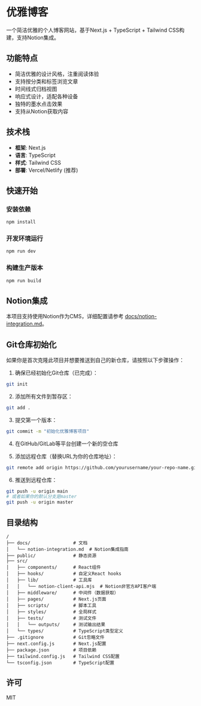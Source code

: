 # 优雅博客

一个简洁优雅的个人博客网站，基于Next.js + TypeScript + Tailwind CSS构建，支持Notion集成。

## 功能特点

- 简洁优雅的设计风格，注重阅读体验
- 支持按分类和标签浏览文章
- 时间线式归档视图
- 响应式设计，适配各种设备
- 独特的墨水点击效果
- 支持从Notion获取内容

## 技术栈

- **框架**: Next.js
- **语言**: TypeScript
- **样式**: Tailwind CSS
- **部署**: Vercel/Netlify (推荐)

## 快速开始

### 安装依赖

```bash
npm install
```

### 开发环境运行

```bash
npm run dev
```

### 构建生产版本

```bash
npm run build
```

## Notion集成

本项目支持使用Notion作为CMS，详细配置请参考 [docs/notion-integration.md](docs/notion-integration.md)。

## Git仓库初始化

如果你是首次克隆此项目并想要推送到自己的新仓库，请按照以下步骤操作：

1. 确保已经初始化Git仓库（已完成）：

```bash
git init
```

2. 添加所有文件到暂存区：

```bash
git add .
```

3. 提交第一个版本：

```bash
git commit -m "初始化优雅博客项目"
```

4. 在GitHub/GitLab等平台创建一个新的空仓库

5. 添加远程仓库（替换URL为你的仓库地址）：

```bash
git remote add origin https://github.com/yourusername/your-repo-name.git
```

6. 推送到远程仓库：

```bash
git push -u origin main
# 或者如果你的默认分支是master
git push -u origin master
```

## 目录结构

```
/
├── docs/                # 文档
│   └── notion-integration.md  # Notion集成指南
├── public/              # 静态资源
├── src/
│   ├── components/      # React组件
│   ├── hooks/           # 自定义React hooks
│   ├── lib/             # 工具库
│   │   └── notion-client-api.mjs  # Notion非官方API客户端
│   ├── middleware/      # 中间件（数据获取）
│   ├── pages/           # Next.js页面
│   ├── scripts/         # 脚本工具
│   ├── styles/          # 全局样式
│   ├── tests/           # 测试文件
│   │   └── outputs/     # 测试输出结果
│   └── types/           # TypeScript类型定义
├── .gitignore           # Git忽略文件
├── next.config.js       # Next.js配置
├── package.json         # 项目依赖
├── tailwind.config.js   # Tailwind CSS配置
└── tsconfig.json        # TypeScript配置
```

## 许可

MIT 
